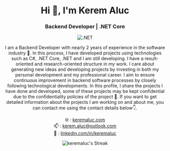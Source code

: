 <h1 align="center">Hi 👋, I'm Kerem Aluc</h1>
<h3 align="center">Backend Developer | .NET Core </h3>

<p align="center">
<img src="https://img.shields.io/badge/-.NET-512BD4?logo=dotnet&logoColor=white&style=flat-square" alt=".NET" />
</p>

<p align="center">
  I am a Backend Developer with nearly 2 years of experience in the software industry 🌱. In this process, I have developed projects using technologies such as C#, .NET Core, .NET and I am still developing. I have a result-oriented and research-oriented structure in my work. I care about generating new ideas and developing projects by investing in both my personal development and my professional career. I aim to ensure continuous improvement in backend software processes by closely following technological developments. In this profile, I share the projects I have done and developed, some of these projects may be kept confidential due to the confidentiality policies of the project 🔗. If you want to get detailed information about the projects I am working on and about me, you can contact me using the contact details below👇.
</p>

<p align="center">
  🌐 : <a href="[https://keremaluc.com](https://keremaluc.com/)">keremaluc.com</a> <br />
  📫 : <a href="mailto:keremalucc@gmail.com">kerem.aluc@outlook.com</a> <br />
  💼 : <a href="https://linkedin.com/in/keremaluc">linkedin.com/in/keremaluc</a>
</p>

<p align="center">
<img src="https://github-readme-streak-stats.herokuapp.com/?user=keremaluc&theme=dark&hide_border=false" alt="keremaluc's Streak" />
</p>
